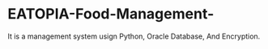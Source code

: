 # EATOPIA-Food-Management-
It is a management system usign Python, Oracle Database, And Encryption.
